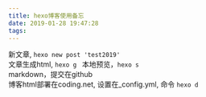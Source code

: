 ```yaml
---
title: hexo博客使用备忘
date: 2019-01-28 19:47:28
tags:
---
```


新文章, `hexo new post 'test2019'`  
文章生成html, `hexo g ` 
本地预览，`hexo s`  
markdown，提交在github  
博客html部署在coding.net, 设置在_config.yml, 命令 `hexo d`

